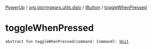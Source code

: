[PowerUp](../../index.md) / [org.stormgears.utils.dsio](../index.md) / [IButton](index.md) / [toggleWhenPressed](./toggle-when-pressed.md)

# toggleWhenPressed

`abstract fun toggleWhenPressed(command: Command): `[`Unit`](https://kotlinlang.org/api/latest/jvm/stdlib/kotlin/-unit/index.html)